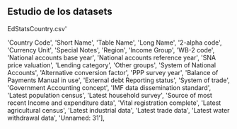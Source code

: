 ## Estudio de los datasets


EdStatsCountry.csv'

'Country Code', 'Short Name', 'Table Name', 'Long Name', '2-alpha code',
       'Currency Unit', 'Special Notes', 'Region', 'Income Group', 'WB-2 code',
       'National accounts base year', 'National accounts reference year',
       'SNA price valuation', 'Lending category', 'Other groups',
       'System of National Accounts', 'Alternative conversion factor',
       'PPP survey year', 'Balance of Payments Manual in use',
       'External debt Reporting status', 'System of trade',
       'Government Accounting concept', 'IMF data dissemination standard',
       'Latest population census', 'Latest household survey',
       'Source of most recent Income and expenditure data',
       'Vital registration complete', 'Latest agricultural census',
       'Latest industrial data', 'Latest trade data',
       'Latest water withdrawal data', 'Unnamed: 31'],